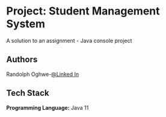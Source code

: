 
# Project: Student Management System

A solution to an assignment - Java console project

## Authors
Randolph Oghwe-[@Linked In](https://www.linkedin.com/in/oghwe)


## Tech Stack

**Programming Language:** Java 11